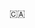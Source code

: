 🇨🇦

<!---
ybussieresbreezeway/ybussieresbreezeway is a ✨ special ✨ repository because its `README.md` (this file) appears on your GitHub profile.
You can click the Preview link to take a look at your changes.
--->
